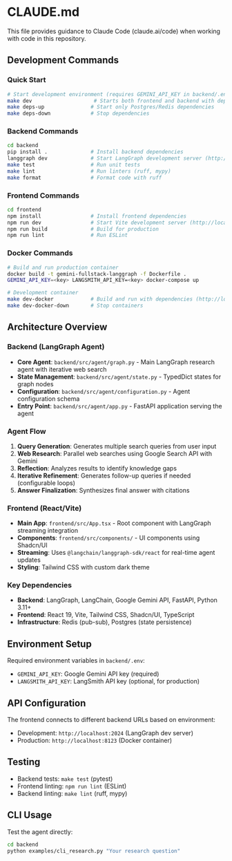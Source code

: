 # CLAUDE.md

This file provides guidance to Claude Code (claude.ai/code) when working with code in this repository.

## Development Commands

### Quick Start
```bash
# Start development environment (requires GEMINI_API_KEY in backend/.env)
make dev                    # Starts both frontend and backend with dependencies
make deps-up               # Start only Postgres/Redis dependencies
make deps-down             # Stop dependencies
```

### Backend Commands
```bash
cd backend
pip install .              # Install backend dependencies
langgraph dev              # Start LangGraph development server (http://localhost:2024)
make test                  # Run unit tests
make lint                  # Run linters (ruff, mypy)
make format                # Format code with ruff
```

### Frontend Commands
```bash
cd frontend
npm install                # Install frontend dependencies
npm run dev                # Start Vite development server (http://localhost:5173)
npm run build              # Build for production
npm run lint               # Run ESLint
```

### Docker Commands
```bash
# Build and run production container
docker build -t gemini-fullstack-langgraph -f Dockerfile .
GEMINI_API_KEY=<key> LANGSMITH_API_KEY=<key> docker-compose up

# Development container
make dev-docker            # Build and run with dependencies (http://localhost:8123)
make dev-docker-down       # Stop containers
```

## Architecture Overview

### Backend (LangGraph Agent)
- **Core Agent**: `backend/src/agent/graph.py` - Main LangGraph research agent with iterative web search
- **State Management**: `backend/src/agent/state.py` - TypedDict states for graph nodes
- **Configuration**: `backend/src/agent/configuration.py` - Agent configuration schema
- **Entry Point**: `backend/src/agent/app.py` - FastAPI application serving the agent

### Agent Flow
1. **Query Generation**: Generates multiple search queries from user input
2. **Web Research**: Parallel web searches using Google Search API with Gemini
3. **Reflection**: Analyzes results to identify knowledge gaps
4. **Iterative Refinement**: Generates follow-up queries if needed (configurable loops)
5. **Answer Finalization**: Synthesizes final answer with citations

### Frontend (React/Vite)
- **Main App**: `frontend/src/App.tsx` - Root component with LangGraph streaming integration
- **Components**: `frontend/src/components/` - UI components using Shadcn/UI
- **Streaming**: Uses `@langchain/langgraph-sdk/react` for real-time agent updates
- **Styling**: Tailwind CSS with custom dark theme

### Key Dependencies
- **Backend**: LangGraph, LangChain, Google Gemini API, FastAPI, Python 3.11+
- **Frontend**: React 19, Vite, Tailwind CSS, Shadcn/UI, TypeScript
- **Infrastructure**: Redis (pub-sub), Postgres (state persistence)

## Environment Setup

Required environment variables in `backend/.env`:
- `GEMINI_API_KEY`: Google Gemini API key (required)
- `LANGSMITH_API_KEY`: LangSmith API key (optional, for production)

## API Configuration

The frontend connects to different backend URLs based on environment:
- Development: `http://localhost:2024` (LangGraph dev server)
- Production: `http://localhost:8123` (Docker container)

## Testing

- Backend tests: `make test` (pytest)
- Frontend linting: `npm run lint` (ESLint)
- Backend linting: `make lint` (ruff, mypy)

## CLI Usage

Test the agent directly:
```bash
cd backend
python examples/cli_research.py "Your research question"
```
